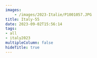 ```yaml
---
images:
    - /images/2023-Italie/P1001057.JPG
title: Italy-55
date: 2023-09-02T15:56:14
tags:
- all
- italy2023
multipleColumn: false
hideTitle: true
---
```

